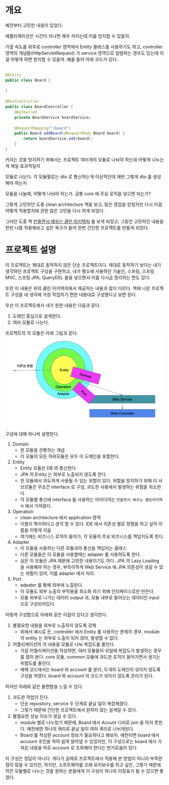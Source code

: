 # 개요

예전부터 고민한 내용이 있었다.

애플리케이션은 시간이 지나면 매우 커지는데 이를 방지할 수 있을지.

가끔 속도를 위주로 controller 영역에서 Entity 클래스를 사용하기도 하고, controller 영역의 개념들(HttpServletRequest) 가 service 영역으로 침범하는 경우도 있는데 이걸
어떻게 하면 방지할 수 있을까. 예를 들어 아래 코드가 있다.

```java

@Entity
public class Board {

}

@RestController
public class BoardController {
    @Autowired
    private BoardService boardService;

    @RequestMapping("/board")
    public Board addBoard(@RequestBody Board board) {
        return boardService.add(board);
    }
}
```

커지는 것을 방지하기 위해서는 프로젝트 여러개의 모듈로 나눠야 하는데 어떻게 나누는게 제일 효과적일지

모듈로 나눈다. 각 모듈별로는 dto 로 통신하는게 이상적인데 매번 그렇게 dto 를 생성해야 하는지

모듈을 나눌때, 어떻게 나눠야 하는가. 공통 core 에 주요 로직을 넣으면 되는가?

그렇게 고민하던 도중 clean architecture 책을 보고, 많은 영감을 얻었지만 다시 이걸 어떻게 적용할지에 관한 많은 고민을 다시 하게 되었다.

그러던 도중
책 [만들면서 배우는 클린 아키텍처](http://www.kyobobook.co.kr/product/detailViewKor.laf?mallGb=KOR&ejkGb=KOR&barcode=9791158392758) 를
보게 되었고, 그동안 고민하던 내용을 한번 나름 적용해보고 싶은 욕구가 들어 한번 간단한 프로젝트를 만들게 되었다.

# 프로젝트 설명

이 프로젝트는 제대로 동작하지 않은 단순 프로젝트이다. 제대로 동작하기 보다는 내가 생각하던 프로젝트 구성을 구현하고, 내가 평소에 사용하던 기술인, 스프링, 스프링 MVC, 스프링 JPA, QueryDSL 들을
넣으면서 이를 다시금 정리하는 면도 있다.

또한 이 내용은 위의 클린 아키텍처에서 제공하는 내용과 많이 다르다. 책에 나온 프로젝트 구성을 내 생각에 가장 작업하기 편한 내용대로 구성했다고 보면 된다.

우선 이 프로젝트에서 내가 원한 내용은 다음과 같다.

1. 도메인 중심으로 설계한다.
2. 여러 모듈로 나눈다.

프로젝트의 각 모듈은 아래 그림과 같다.
![image](./architecture.png)

구성에 대해 하나씩 설명한다.

1. Domain
    * 한 모듈을 관통하는 개념
    * 이 모듈의 모든 하위모듈은 모두 이 도메인을 포함한다.
2. Entity
    * Entity 모듈은 DB 와 통신한다.
    * JPA 의 Entity 는 외부로 노출되지 않도록 한다.
    * 한 모듈에서 과도하게 사용될 수 있는 위험이 있다. 위험을 방지하기 위해 이 서브모듈은 무조건 interface 로 구성, 과도한 사용에서 발생하는 위험을 최소한다.
    * 각 모듈별 통신에 interface 를 사용하는 아이디어는 `만들면서 배우는 클린아키첵처` 에서 가져왔다.
3. Operation
    * clean architecture 에서 application 영역
    * 이름이 특이하다고 생각 할 수 있다. IDE 에서 의존성 별로 정렬을 하고 싶어 이름을 이렇게 지음
    * 여기에는 비즈니스 로직이 들어가, 각 모듈의 주요 비즈니스를 책임지도록 한다.
4. Adapter
    * 이 모듈을 사용하는 다른 모듈과의 통신을 책임지는 클래스
    * 다른 모듈들은 이 모듈을 사용할때는 adapter 를 사용하도록 한다.
    * 실은 이 모듈은 JPA 때문에 고민한 내용이기도 하다. JPA 의 Lazy Loading 을 사용해야 하는 경우, 부득이하게 Web Service 에 JPA 의존성이 생길 수 있는 위험이 있어, 이를
      adapter 에서 처리.
5. Port
    * adpater 를 통해 외부에 노출된다.
    * 이 모듈도 외부 노출의 부작용을 최소화 하기 위해 인터페이스로만 만든다.
    * 모듈 외부로 나가는 데이터 output 과, 모듈 내부로 들어오는 데이터인 input 으로 구성되어있다.

이렇게 구성함으로 아래와 같은 이점이 있다고 생각한다.

1. 불필요한 내용을 외부로 노출하지 않도록 강제
    * 위에서 예시로 든, controller 에서 Entity 를 사용하는 문제의 경우, module 의 entity 는 외부로 노출이 되지 않아, 발생할 수 없다.
2. 어플리케이션의 각 내용을 모듈로 나눠 복잡도를 줄인다.
    * 가끔 어플리케이션을 작성하면, 여러 모듈들이 섞일때 복잡도가 발생하는 경우를 많이 본다. core 모듈, common 모듈에 과도한 로직이 들어가면서 생기는 위험도를 줄인다.
    * 예제 코드에서는 board 와 account 를 분리, 두개의 도메인이 섞이지 않도록 구성을 하였다. board 와 account 의 코드가 섞이지 않도록 관리가 된다.

하지만 아래와 같은 불편함을 느낄 수 있다.

1. 과도한 작업이 든다.
    * 단순 repository, service 두 단계로 끝날 일이 복잡해졌다.
    * 그렇기 때문에 간단한 프로젝트에서 원하지 않는 설계일 수 있다.
2. 불필요한 성능 이슈가 생길 수 있다.
    * module 별로 나누었기 때문에, Board 에서 Acount 디비로 join 을 하지 못한다. 예전에면 하나의 쿼리로 끝날 일이 여러 쿼리로 나뉘게된다.
    * Board 를 작성한 account 정보가 필요하다고 해보자. 예전이면 board 에서 account 조인을 하여 쉽게 알아낼 수 있었지만, 이 구성으로는 board 에서 가져온 내용을 따로 account
      로 조회해야 한다는 번거로움이 있다.

이 구성은 정답이 아니다. 게다가 실제로 프로젝트에서 적용해 본 방법이 아니라 부족한 점이 많을 수 있지만, 하지만, 소프트웨어를 오래 유지보수를 하고 싶은, 그렇기 때문에 작은 모듈별로 나누는 것을 원하는 분들에게
이 구성이 하나의 이정표가 될 수 있으면 좋겠다.
